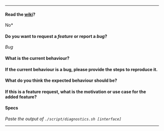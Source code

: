 ----
<!--
Note: All issues will instant closed if the issue template is not complete. Please understand that it is easier for us if you fill out the template to help you faster.

!All text inside \<\!-- \--\> is not seen for us so please remove the arrows.
-->
#### Read the [wiki](https://github.com/FluxionNetwork/fluxion-esp8266/wiki)?
No*

#### Do you want to request a *feature* or report a *bug*?
*Bug*

#### What is the current behaviour?
<!--fluxion crashes-->

#### If the current behaviour is a bug, please provide the steps to reproduce it.
<!-- A great way to do this is to provide screenshots and commands.* -->

#### What do you think the expected behaviour should be?
<!--What do you think should happen?-->

#### If this is a feature request, what is the motivation or use case for the added feature?

#### Specs
*Paste the output of `./script/diagnostics.sh [interface]`*

-----
